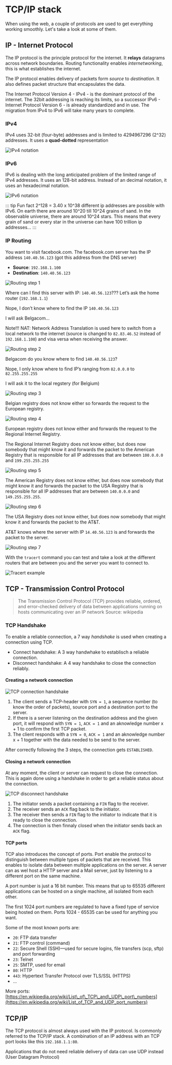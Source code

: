 # TCP/IP stack

When using the web, a couple of protocols are used to get everything working smoothly. Let's take a look at some of them.

## IP - Internet Protocol

The IP protocol is the principle protocol for the internet. It **relays** datagrams across network boundaries. Routing functionality enables _internetworking_, this is what establishes the internet.

The IP protocol enables delivery of packets form _source_ to _destination_. It also defines packet structure that encapsulates the data.

The Internet Protocol Version 4 - IPv4 - is the dominant protocol of the internet. The 32bit addressing is reaching its limits, so a successor IPv6 - Internet Protocol Version 6 - is already standardized and in use. The migration from IPv4 to IPv6 will take many years to complete.

### IPv4

IPv4 uses 32-bit \(four-byte\) addresses and is limited to 4294967296 \(2^32\) addresses. It uses a **quad-dotted** representation

![IPv4 notation](./img/ipv4-notation.png)

### IPv6

IPv6 is dealing with the long anticipated problem of the limited range of IPv4 addresses. It uses an 128-bit address. Instead of an decimal notation, it uses an hexadecimal notation.

![IPv6 notation](./img/ipv6-notation.png)

::: tip Fun fact
2^128 = 3.40 x 10^38 different ip addresses are possible with IPv6. On earth there are around 10^20 till 10^24 grains of sand. In the observable universe, there are around 10^24 stars. This means that every grain of sand or every star in the universe can have 100 trillion ip addresses...
:::

<YoutubeVideo video-id="iGPXkxeOfdk" />

### IP Routing

You want to visit facebook.com. The facebook.com server has the IP address `140.40.56.123` \(got this address from the DNS server\)

* **Source**: `192.168.1.100`
* **Destination**: `140.40.56.123`

![Routing step 1](./img/routing-01.png)

Where can I find this server with IP: `140.40.56.123`??? Let’s ask the home router \(`192.168.1.1`\)

Nope, I don’t know where to find the IP `140.40.56.123`

I will ask Belgacom…

Note!!! NAT: Network Address Translation is used here to switch from a local network to the internet \(source is changed to `82.83.46.52` instead of `192.168.1.100`\) and visa versa when receiving the answer.

![Routing step 2](./img/routing-02.png)

Belgacom do you know where to find `140.40.56.123`?

Nope, I only know where to find IP’s ranging from `82.0.0.0` to `82.255.255.255`

I will ask it to the local regstery \(for Belgium\)

![Routing step 3](./img/routing-03.png)

Belgian registry does not know either so forwards the request to the European registry.

![Routing step 4](./img/routing-04.png)

European registry does not know either and forwards the request to the Regional Internet Registry.

The Regional Internet Registry does not know either, but does now somebody that might know it and forwards the packet to the American Registry that is responsible for all IP addresses that are between `100.0.0.0` and `199.255.255.255`

![Routing step 5](./img/routing-05.png)

The American Registry does not know either, but does now somebody that might know it and forwards the packet to the USA Registry that is responsible for all IP addresses that are between `140.0.0.0` and `149.255.255.255`.

![Routing step 6](./img/routing-06.png)

The USA Registry does not know either, but does now somebody that might know it and forwards the packet to the AT&T.

AT&T knows where the server with IP `14.40.56.123` is and forwards the packet to the server.

![Routing step 7](./img/routing-07.png)

With the `tracert` command you can test and take a look at the different routers that are between you and the server you want to connect to.

![Tracert example](./img/tracert-example.png)

<YoutubeVideo video-id="L6bDA5FK6gs" />

## TCP - Transmission Control Protocol

> The Transmission Control Protocol \(TCP\) provides reliable, ordered, and error-checked delivery of data between applications running on hosts communicating over an IP network Source: wikipedia

### TCP Handshake

To enable a reliable connection, a 7 way _handshake_ is used when creating a connection using TCP.

* Connect handshake: A 3 way handwhake to establisch a reliable connection.
* Disconnect handshake: A 4 way handshake to close the connection reliably.

#### Creating a network connection

![TCP connection handshake](./img/tcp-connect-handshake.png)

1. The client sends a TCP-header with `SYN = 1`, a sequence number (to know the order of packets), source port and a destination port to the server.
2. If there is a server listening on the destination address and the given port, it will respond with `SYN = 1`, `ACK = 1` and an aknowledge number x + 1 to confirm the first TCP packet.
3. The client responds with a `SYN = 0`, `ACK = 1` and an aknowledge number x + 1 together with the data needed to be send to the server.

After correctly following the 3 steps, the connection gets `ESTABLISHED`.

#### Closing a network connection

At any moment, the client or server can request to close the connection. This is again done using a handshake in order to get a reliable status about the connection.

![TCP disconnect handshake](./img/tcp-disconnect-handshake.png)

1. The initiator sends a packet containing a `FIN` flag to the receiver.
2. The receiver sends an `ACK` flag back to the initiator.
3. The receiver then sends a `FIN` flag to the initiator to indicate that it is ready to close the connection.
4. The connection is then finnaly closed when the initiator sends back an `ACK` flag.

#### TCP ports

TCP also introduces the concept of ports. Port enable the protocol to distinguish between multiple types of packets that are received. This enables to isolate data between multiple applications on the server. A server can as wel host a HTTP server and a Mail server, just by listening to a different port on the same machine.

A port number is just a 16 bit number. This means that up to 65535 different applications can be hosted on a single machine, all isolated from each other.

The first 1024 port numbers are regulated to have a fixed type of service being hosted on them. Ports 1024 - 65535 can be used for anything you want.

Some of the most known ports are:

* `20`: FTP data transfer
* `21`: FTP control \(command\)
* `22`: Secure Shell \(SSH\)—used for secure logins, file transfers         \(scp, sftp\) and port forwarding
* `23`: Telnet
* `25`: SMTP, used for email
* `80`: HTTP
* `443`: Hypertext Transfer Protocol over TLS/SSL \(HTTPS\)
* …

More ports: [https://en.wikipedia.org/wiki/List\_of\_TCP\_and\_UDP\_port\_numbers](https://en.wikipedia.org/wiki/List_of_TCP_and_UDP_port_numbers)

## TCP/IP

The TCP protocol is almost always used with the IP protocol. Is commonly referred to the TCP/IP stack. A combination of an IP address with an TCP port looks like this `192.168.1.1:80`.

Applications that do not need reliable delivery of data can use UDP instead \(User Datagram Protocol\)
